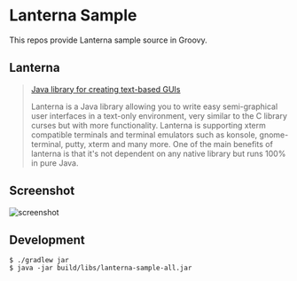 # Lanterna Sample

This repos provide Lanterna sample source in Groovy.

## Lanterna

> [Java library for creating text-based GUIs](https://github.com/mabe02/lanterna)
>
> Lanterna is a Java library allowing you to write easy semi-graphical user interfaces in a text-only environment, very similar to the C library curses but with more functionality. Lanterna is supporting xterm compatible terminals and terminal emulators such as konsole, gnome-terminal, putty, xterm and many more. One of the main benefits of lanterna is that it's not dependent on any native library but runs 100% in pure Java.

## Screenshot

![screenshot](https://github.com/h1romas4/lanterna-sample/docs/lanterna-sample.png)

## Development

```
$ ./gradlew jar
$ java -jar build/libs/lanterna-sample-all.jar
```

